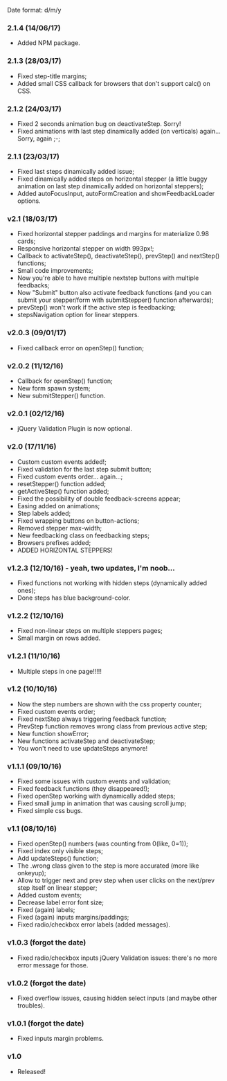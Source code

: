 Date format: d/m/y

### 2.1.4 (14/06/17)
* Added NPM package.

### 2.1.3 (28/03/17)
* Fixed step-title margins;
* Added small CSS callback for browsers that don't support calc() on CSS.

### 2.1.2 (24/03/17)
* Fixed 2 seconds animation bug on deactivateStep. Sorry!
* Fixed animations with last step dinamically added (on verticals) again... Sorry, again ;-;

### 2.1.1 (23/03/17)
* Fixed last steps dinamically added issue;
* Fixed dinamically added steps on horizontal stepper (a little buggy animation on last step dinamically added on horizontal steppers);
* Added autoFocusInput, autoFormCreation and showFeedbackLoader options.

### v2.1 (18/03/17)
* Fixed horizontal stepper paddings and margins for materialize 0.98 cards;
* Responsive horizontal stepper on width 993px!;
* Callback to activateStep(), deactivateStep(), prevStep() and nextStep() functions;
* Small code improvements;
* Now you're able to have multiple nextstep buttons with multiple feedbacks;
* Now "Submit" button also activate feedback functions (and you can submit your stepper/form with submitStepper() function afterwards);
* prevStep() won't work if the active step is feedbacking;
* stepsNavigation option for linear steppers.

### v2.0.3 (09/01/17)
* Fixed callback error on openStep() function;

### v2.0.2 (11/12/16)
* Callback for openStep() function;
* New form spawn system;
* New submitStepper() function.

### v2.0.1 (02/12/16)
* jQuery Validation Plugin is now optional.

### v2.0 (17/11/16)

* Custom custom events added!;
* Fixed validation for the last step submit button;
* Fixed custom events order... again...;
* resetStepper() function added;
* getActiveStep() function added;
* Fixed the possibility of double feedback-screens appear;
* Easing added on animations;
* Step labels added;
* Fixed wrapping buttons on button-actions;
* Removed stepper max-width;
* New feedbacking class on feedbacking steps;
* Browsers prefixes added;
* ADDED HORIZONTAL STEPPERS!

### v1.2.3 (12/10/16) - yeah, two updates, I'm noob...

* Fixed functions not working with hidden steps (dynamically added ones);
* Done steps has blue background-color.

### v1.2.2 (12/10/16)

* Fixed non-linear steps on multiple steppers pages;
* Small margin on rows added.

### v1.2.1 (11/10/16)

* Multiple steps in one page!!!!!

### v1.2 (10/10/16)

* Now the step numbers are shown with the css property counter;
* Fixed custom events order;
* Fixed nextStep always triggering feedback function;
* PrevStep function removes wrong class from previous active step;
* New function showError;
* New functions activateStep and deactivateStep;
* You won't need to use updateSteps anymore!

### v1.1.1 (09/10/16)

* Fixed some issues with custom events and validation;
* Fixed feedback functions (they disappeared!);
* Fixed openStep working with dynamically added steps;
* Fixed small jump in animation that was causing scroll jump;
* Fixed simple css bugs.

### v1.1 (08/10/16)

* Fixed openStep() numbers (was counting from 0(like, 0=1));
* Fixed index only visible steps;
* Add updateSteps() function;
* The .wrong class given to the step is more accurated (more like onkeyup);
* Allow to trigger next and prev step when user clicks on the next/prev step itself on linear stepper;
* Added custom events;
* Decrease label error font size;
* Fixed (again) labels;
* Fixed (again) inputs margins/paddings;
* Fixed radio/checkbox error labels (added messages).

### v1.0.3 (forgot the date)
* Fixed radio/checkbox inputs jQuery Validation issues: there's no more error message for those.

### v1.0.2 (forgot the date)
* Fixed overflow issues, causing hidden select inputs (and maybe other troubles).

### v1.0.1 (forgot the date)
* Fixed inputs margin problems.

### v1.0
* Released!

